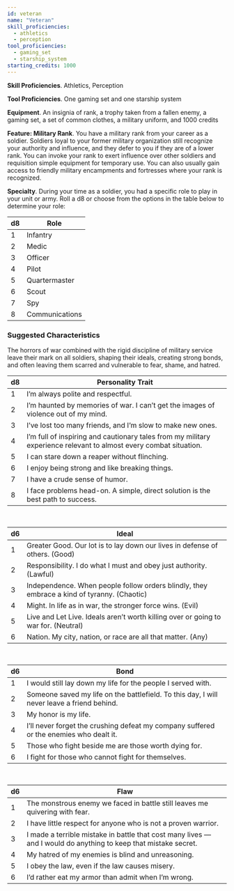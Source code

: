 ```yaml
---
id: veteran
name: "Veteran"
skill_proficiencies:
  - athletics
  - perception
tool_proficiencies:
  - gaming_set
  - starship_system
starting_credits: 1000
---
```


__Skill Proficiencies__. Athletics, Perception

__Tool Proficiencies__. One gaming set and one starship system

__Equipment__. An insignia of rank, a trophy taken from a fallen enemy, a gaming set, a set of common clothes, a military uniform,
and 1000 credits

__Feature: Military Rank__. You have a military rank from your career as a soldier. Soldiers loyal to your former military
organization still recognize your authority and influence, and they defer to you if they are of a lower rank. You can
invoke your rank to exert influence over other soldiers and requisition simple equipment for temporary use. You can also
usually gain access to friendly military encampments and fortresses where your rank is recognized.

__Specialty__. During your time as a soldier, you had a specific role to play in your unit or army. Roll a d8 or choose
from the options in the table below to determine your role:

d8 | Role
--- | ---
1	| Infantry
2	| Medic
3 | Officer
4	| Pilot
5	| Quartermaster
6 | Scout
7	| Spy
8	| Communications

<div class="hr"></div>

### Suggested Characteristics
The horrors of war combined with the rigid discipline of military service leave their mark on all soldiers,
shaping their ideals, creating strong bonds, and often leaving them scarred and vulnerable to fear, shame, and hatred.

d8 | Personality Trait
--- | ---
1 | I’m always polite and respectful.
2 | I’m haunted by memories of war. I can’t get the images of violence out of my mind.
3 | I’ve lost too many friends, and I’m slow to make new ones.
4 | I’m full of inspiring and cautionary tales from my military experience relevant to almost every combat situation.
5 | I can stare down a reaper without flinching.
6 | I enjoy being strong and like breaking things.
7 | I have a crude sense of humor.
8 | I face problems head-on. A simple, direct solution is the best path to success.

<br>

d6 | Ideal
--- | ---
1 | Greater Good. Our lot is to lay down our lives in defense of others. (Good)
2 | Responsibility. I do what I must and obey just authority. (Lawful)
3 | Independence. When people follow orders blindly, they embrace a kind of tyranny. (Chaotic)
4 | Might. In life as in war, the stronger force wins. (Evil)
5 | Live and Let Live. Ideals aren’t worth killing over or going to war for. (Neutral)
6 | Nation. My city, nation, or race are all that matter. (Any)

<br>

d6 | Bond
--- | ---
1 | I would still lay down my life for the people I served with.
2 | Someone saved my life on the battlefield. To this day, I will never leave a friend behind.
3 | My honor is my life.
4 | I’ll never forget the crushing defeat my company suffered or the enemies who dealt it.
5 | Those who fight beside me are those worth dying for.
6 | I fight for those who cannot fight for themselves.

<br>

d6 | Flaw
--- | ---
1 | The monstrous enemy we faced in battle still leaves me quivering with fear.
2 | I have little respect for anyone who is not a proven warrior.
3 | I made a terrible mistake in battle that cost many lives — and I would do anything to keep that mistake secret.
4 | My hatred of my enemies is blind and unreasoning.
5 | I obey the law, even if the law causes misery.
6 | I’d rather eat my armor than admit when I’m wrong.

<source-reference pages="42"></source-reference>
